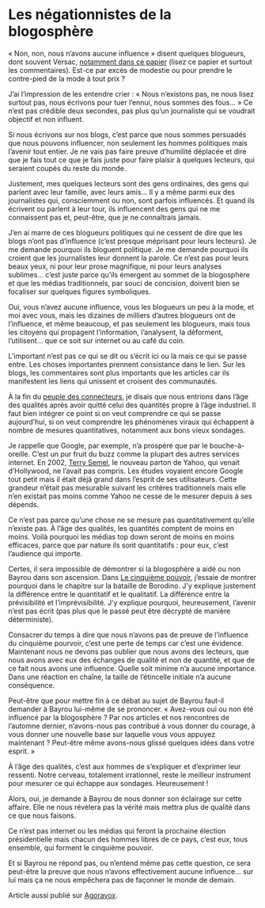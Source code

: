 # Les négationnistes de la blogosphère

« Non, non, nous n’avons aucune influence » disent quelques blogueurs, dont souvent Versac, [notamment dans ce papier](http://2007.blog.20minutes.fr/archive/2007/02/26/bayrou-le-d%C3%A9collage-a-eu-lieu.html) (lisez ce papier et surtout les commentaires). Est-ce par excès de modestie ou pour prendre le contre-pied de la mode à tout prix ?

J’ai l’impression de les entendre crier : « Nous n’existons pas, ne nous lisez surtout pas, nous écrivons pour tuer l’ennui, nous sommes des fous… » Ce n’est pas crédible deux secondes, pas plus qu’un journaliste qui se voudrait objectif et non influent.

Si nous écrivons sur nos blogs, c’est parce que nous sommes persuadés que nous pouvons influencer, non seulement les hommes politiques mais l’avenir tout entier. Je ne vais pas faire preuve d’humilité déplacée et dire que je fais tout ce que je fais juste pour faire plaisir à quelques lecteurs, qui seraient coupés du reste du monde.

Justement, mes quelques lecteurs sont des gens ordinaires, des gens qui parlent avec leur famille, avec leurs amis… Il y a même parmi eux des journalistes qui, consciemment ou non, sont parfois influencés. Et quand ils écrivent ou parlent à leur tour, ils influencent des gens qui ne me connaissent pas et, peut-être, que je ne connaîtrais jamais.

J’en ai marre de ces blogueurs politiques qui ne cessent de dire que les blogs n’ont pas d’influence (c’est presque méprisant pour leurs lecteurs). Je me demande pourquoi ils bloguent politique. Je me demande pourquoi ils croient que les journalistes leur donnent la parole. Ce n’est pas pour leurs beaux yeux, ni pour leur prose magnifique, ni pour leurs analyses sublimes… c’est juste parce qu’ils émergent au sommet de la blogosphère et que les médias traditionnels, par souci de concision, doivent bien se focaliser sur quelques figures symboliques.

Oui, vous n’avez aucune influence, vous les blogueurs un peu à la mode, et moi avec vous, mais les dizaines de milliers d’autres blogueurs ont de l’influence, et même beaucoup, et pas seulement les blogueurs, mais tous les citoyens qui propagent l’information, l’analysent, la déforment, l’utilisent… que ce soit sur internet ou au café du coin.

L’important n’est pas ce qui se dit ou s’écrit ici ou là mais ce qui se passe entre. Les choses importantes prennent consistance dans le lien. Sur les blogs, les commentaires sont plus importants que les articles car ils manifestent les liens qui unissent et croisent des communautés.

À la fin du [peuple des connecteurs](/le-peuple-des-connecteurs/), je disais que nous entrions dans l’âge des qualités après avoir quitté celui des quantités propre à l’âge industriel. Il faut bien intégrer ce point si on veut comprendre ce qui se passe aujourd’hui, si on veut comprendre les phénomènes viraux qui échappent à nombre de mesures quantitatives, notamment aux bons vieux sondages.

Je rappelle que Google, par exemple, n’a prospéré que par le bouche-à-oreille. C’est un pur fruit du buzz comme la plupart des autres services internet. En 2002, [Terry Semel](http://www.wired.com/wired/archive/15.02/yahoo.html), le nouveau parton de Yahoo, qui venait d’Hollywood, ne l’avait pas compris. Les études voyaient encore Google tout petit mais il était déjà grand dans l’esprit de ses utilisateurs. Cette grandeur n’était pas mesurable suivant les critères traditionnels mais elle n’en existait pas moins comme Yahoo ne cesse de le mesurer depuis à ses dépends.

Ce n’est pas parce qu’une chose ne se mesure pas quantitativement qu’elle n’existe pas. À l’âge des qualités, les quantités comptent de moins en moins. Voilà pourquoi les médias top down seront de moins en moins efficaces, parce que par nature ils sont quantitatifs : pour eux, c’est l’audience qui importe.

Certes, il sera impossible de démontrer si la blogosphère a aidé ou non Bayrou dans son ascension. Dans [Le cinquième pouvoir](/le-cinquieme-pouvoir/), j’essaie de montrer pourquoi dans le chapitre sur la bataille de Borodino. J’y explique justement la différence entre le quantitatif et le qualitatif. La différence entre la prévisibilité et l’imprévisibilité. J’y explique pourquoi, heureusement, l’avenir n’est pas écrit (pas plus que le passé peut être décrypté de manière déterministe).

Consacrer du temps à dire que nous n’avons pas de preuve de l’influence du cinquième pourvoir, c’est une perte de temps car c’est une évidence. Maintenant nous ne devons pas oublier que nous avons des lecteurs, que nous avons avec eux des échanges de qualité et non de quantité, et que de ce fait nous avons une influence. Quelle soit minime n’a aucune importance. Dans une réaction en chaîne, la taille de l’étincelle initiale n’a aucune conséquence.

Peut-être que pour mettre fin à ce débat au sujet de Bayrou faut-il demander à Bayrou lui-même de se prononcer. « Avez-vous oui ou non été influencé par la blogosphère ? Par nos articles et nos rencontres de l’automne dernier, n’avons-nous pas contribué à vous donner du courage, à vous donner une nouvelle base sur laquelle vous vous appuyez maintenant ? Peut-être même avons-nous glissé quelques idées dans votre esprit. »

À l’âge des qualités, c’est aux hommes de s’expliquer et d’exprimer leur ressenti. Notre cerveau, totalement irrationnel, reste le meilleur instrument pour mesurer ce qui échappe aux sondages. Heureusement !

Alors, oui, je demande à Bayrou de nous donner son éclairage sur cette affaire. Elle ne nous révèlera pas la vérité mais mettra plus de qualité dans ce que nous faisons.

Ce n’est pas internet ou les médias qui feront la prochaine élection présidentielle mais chacun des hommes libres de ce pays, c’est eux, tous ensemble, qui forment le cinquième pouvoir.

Et si Bayrou ne répond pas, ou n’entend même pas cette question, ce sera peut-être la preuve que nous n’avons effectivement aucune influence… sur lui mais ça ne nous empêchera pas de façonner le monde de demain.

Article aussi publié sur [Agoravox](http://www.agoravox.fr/article.php3?id_article=19995).